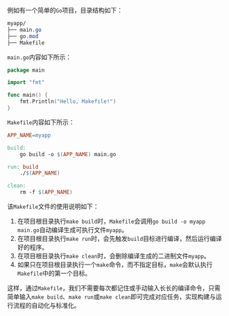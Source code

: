 例如有一个简单的`Go`项目，目录结构如下：

```scss
myapp/
├── main.go
├── go.mod
├── Makefile
```

`main.go`内容如下所示：

```go
package main

import "fmt"

func main() {
    fmt.Println("Hello, Makefile!")
}
```

`Makefile`内容如下所示：

```makefile
APP_NAME=myapp

build:
	go build -o $(APP_NAME) main.go

run: build
	./$(APP_NAME)

clean:
	rm -f $(APP_NAME)
```

该`Makefile`文件的使用说明如下：

1. 在项目根目录执行`make build`时，`Makefile`会调用`go build -o myapp main.go`自动编译生成可执行文件`myapp`。
2. 在项目根目录执行`make run`时，会先触发`build`目标进行编译，然后运行编译好的程序。
3. 在项目根目录执行`make clean`时，会删除编译生成的二进制文件`myapp`。
4. 如果只在项目根目录执行一个`make`命令，而不指定目标，`make`会默认执行`Makefile`中的第一个目标。

这样，通过`Makefile`，我们不需要每次都记住或手动输入长长的编译命令，只需简单输入`make build`、`make run`或`make clean`即可完成对应任务，实现构建与运行流程的自动化与标准化。